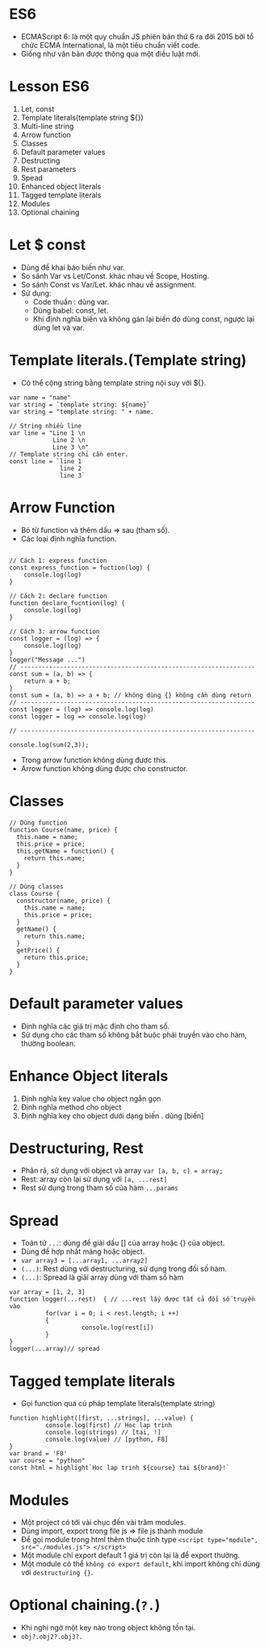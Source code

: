 # ES6
+ ECMAScript 6: là một quy chuẩn JS phiên bản thứ 6 ra đời 2015 bởi tổ chức ECMA International, là một tiêu chuẩn viết code.
+ Giống như văn bản được thông qua một điều luật mới.
# Lesson ES6
1. Let, const
2. Template literals(template string ${})
3. Multi-line string
4. Arrow function
5. Classes
6. Default parameter values
7. Destructing
8. Rest parameters
9. Spead
10. Enhanced object literals
11. Tagged template literals
12. Modules
13. Optional chaining 

# Let $ const
+ Dùng để khai báo biến như var.
+ So sánh Var vs Let/Const. khác nhau về Scope, Hosting.
+ So sánh Const vs Var/Let. khác nhau về assignment.
+ Sử dụng:
  + Code thuần : dùng var.
  + Dùng babel: const, let.
  + Khi định nghĩa biến và không gán lại biến đó dùng const, ngược lại dùng let và var.

# Template literals.(Template string)
+ Có thể cộng string bằng template string nội suy với ${}.
```commandline
var name = "name"
var string = `template string: ${name}`
var string = "template string: " + name.

// String nhiều line 
var line = "Line 1 \n
            Line 2 \n
            Line 3 \n"
// Template string chỉ cần enter.
const line = `line 1
              line 2
              line 3`
```

# Arrow Function 
+ Bỏ từ function và thêm dấu => sau (tham số).
+ Các loại định nghĩa function.
```commandline

// Cách 1: express function 
const express_function = fuction(log) {
    console.log(log)
}

// Cách 2: declare function 
function declare_fucntion(log) {
    console.log(log)
}

// Cách 3: arrow function 
const logger = (log) => {
    console.log(log)
}
logger("Message ...")
// -----------------------------------------------------------------
const sum = (a, b) => {
    return a + b;
}
const sum = (a, b) => a + b; // không dùng {} không cần dùng return
// -----------------------------------------------------------------
const logger = (log) => console.log(log) 
const logger = log => console.log(log)

// -----------------------------------------------------------------

console.log(sum(2,3));
```
+ Trong arrow function không dùng được this.
+ Arrow function không dùng được cho constructor.

# Classes 
```
// Dùng function 
function Course(name, price) {
  this.name = name;
  this.price = price;
  this.getName = function() {
    return this.name;
  }
}

// Dùng classes 
class Course {
  constructor(name, price) {
    this.name = name;
    this.price = price;
  }
  getName() {
    return this.name;
  }
  getPrice() {
    return this.price;
  }
}
```

# Default parameter values 
+ Định nghĩa các giá trị mặc định cho tham số.
+ Sử dụng cho các tham số không bắt buộc phải truyền vào cho hàm, thường boolean.

# Enhance Object literals 
1. Định nghĩa key value cho object ngắn gọn 
2. Định nghĩa method cho object
3. Định nghĩa key cho object dưới dạng biến . dùng [biến]

# Destructuring, Rest 
+ Phân rã, sử dụng với object và array `var [a, b, c] = array;`
+ Rest: array còn lại sử dụng với `[a, ...rest]`
+ Rest sử dụng trong tham số của hàm `...params`

# Spread 
+ Toán tử `...`: dùng để giải dấu [] của array hoặc {} của object.
+ Dùng để hợp nhất mảng hoặc object.
+ `var array3 = [...array1, ...array2]`
+ `(...)`: Rest dùng với destructuring, sử dụng trong đối số hàm.
+ `(...)`: Spread là giải array dùng với tham số hàm 
```commandline
var array = [1, 2, 3]
function logger(...rest)  { // ...rest lấy được tất cả đối số truyền vào 
          for(var i = 0; i < rest.length; i ++)
          {
                    console.log(rest[i])
          }
}
logger(...array)// spread
```

# Tagged template literals 
+ Gọi function qua cú pháp template literals(template string)
```commandline
function highlight([first, ...strings], ...value) {
          console.log(first) // Hoc lap trinh
          console.log(strings) // [tai, !]
          console.log(value) // [python, F8]
}
var brand = 'F8'
var course = "python"
const html = highlight`Hoc lap trinh ${course} tai ${brand}!`
```

# Modules
+ Một project có tới vài chục đến vài trăm modules.
+ Dùng import, export trong file js => file js thành module
+ Để gọi module trong html thêm thuộc tính type `<script type="module", src="./modules.js"> </script>`
+ Một module chỉ export default 1 giá trị còn lại là để export thường.
+ Một module có thể `không có export default`, khi import không chỉ dùng với `destructuring {}`.

# Optional chaining.(`?.`)
+ Khi nghi ngờ một key nào trong object không tồn tại.
+ `obj?.obj2?.obj3?.`
